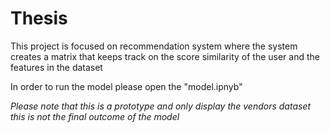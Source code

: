 # Thesis

This project is focused on recommendation system where the system creates a matrix that keeps track on the score similarity of the user and the features in the dataset

In order to run the model please open the "model.ipnyb"

*Please note that this is a prototype and only display the vendors dataset this is not the final outcome of the model*
